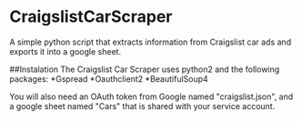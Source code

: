 # CraigslistCarScraper
A simple python script that extracts information from Craigslist car ads and exports it into a google sheet.

##Instalation
The Craigslist Car Scraper uses python2 and the following packages:
*Gspread
*Oauthclient2
*BeautifulSoup4

You will also need an OAuth token from Google named "craigslist.json", and a google sheet named "Cars" that is shared with your service account.


